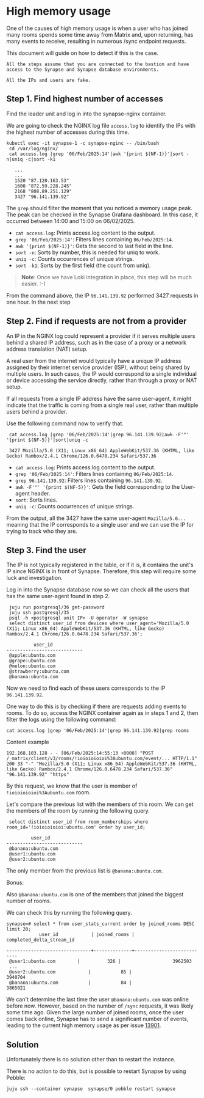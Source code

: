 # High memory usage

One of the causes of high memory usage is when a user who has joined many rooms
spends some time away from Matrix and, upon returning, has many events to
receive, resulting in numerous /sync endpoint requests.

This document will guide on how to detect if this is the case.

```{note}
All the steps assume that you are connected to the bastion and have access to the Synapse and Synapse database environments.
```

```{warning}
All the IPs and users are fake.
```

## Step 1. Find highest number of accesses

Find the leader unit and log in into the synapse-nginx container.

We are going to check the NGINX log file `access.log` to identify the IPs with the
highest number of accesses during this time.

```{terminal}
kubectl exec -it synapse-1 -c synapse-nginc -- /bin/bash
 cd /var/log/nginx/
 cat access.log |grep '06/Feb/2025:14'|awk '{print $(NF-1)}'|sort -n|uniq -c|sort -k1
```

```{terminal}
   ...
   ...
   1520 "87.120.163.53"
   1600 "872.59.228.245"
   2168 "808.89.251.129"
   3427 "96.141.139.92"
```

The `grep` should filter the moment that you noticed a memory usage peak. The peak
can be checked in the Synapse Grafana dashboard. In this case, it occurred between
14:00 and 15:00 on 06/02/2025.

- `cat access.log`: Prints access.log content to the output.
- `grep '06/Feb/2025:14'`: Filters lines containing `06/Feb/2025:14`.
- `awk '{print $(NF-1)}'`: Gets the second to last field in the line.
- `sort -n`: Sorts by number, this is needed for uniq to work.
- `uniq -c`: Counts occurrences of unique strings.
- `sort -k1`: Sorts by the first field (the count from uniq).

> **Note**: Once we have Loki integration in place, this step will be much easier. :-)

From the command above, the IP `96.141.139.92` performed 3427 requests in one hour.
In the next step

## Step 2. Find if requests are not from a provider

An IP in the NGINX log could represent a provider if it serves multiple users
behind a shared IP address, such as in the case of a proxy or a network address
translation (NAT) setup.

A real user from the internet would typically have a unique IP address assigned
by their internet service provider (ISP), without being shared by multiple users.
In such cases, the IP would correspond to a single individual or device accessing
the service directly, rather than through a proxy or NAT setup.

If all requests from a single IP address have the same user-agent, it might
indicate that the traffic is coming from a single real user, rather than
multiple users behind a provider.

Use the following command now to verify that.

```{terminal}
 cat access.log |grep '06/Feb/2025:14'|grep 96.141.139.92|awk -F'"' '{print $(NF-5)}'|sort|uniq -c
```

```{terminal}
 3427 Mozilla/5.0 (X11; Linux x86_64) AppleWebKit/537.36 (KHTML, like Gecko) Rambox/2.4.1 Chrome/126.0.6478.234 Safari/537.36
```

- `cat access.log`: Prints access.log content to the output.
- `grep '06/Feb/2025:14'`: Filters lines containing `06/Feb/2025:14`.
- `grep 96.141.139.92`: Filters lines containing `96.141.139.92`.
- `awk -F'"' '{print $(NF-5)}'`: Gets the field corresponding to the User-agent
header.
- `sort`: Sorts lines.
- `uniq -c`: Counts occurrences of unique strings.

From the output, all the 3427 have the same user-agent `Mozilla/5.0...` meaning
that the IP corresponds to a single user and we can use the IP for trying to track
who they are.

## Step 3. Find the user

The IP is not typically registered in the table, or if it is, it contains the
unit's IP since NGINX is in front of Synapse. Therefore, this step will require
some luck and investigation.

Log in into the Synapse database now so we can check all the users that has the
same user-agent found in step 2.

```{terminal}
 juju run postgresql/36 get-password
 juju ssh postgresql/35
 psql -h <postgresql unit IP> -U operator -W synapse
 select distinct user_id from devices where user_agent='Mozilla/5.0 (X11; Linux x86_64) AppleWebKit/537.36 (KHTML, like Gecko) Rambox/2.4.1 Chrome/126.0.6478.234 Safari/537.36';
```

```{terminal}
          user_id
----------------------------
 @apple:ubuntu.com
 @grape:ubuntu.com
 @melon:ubuntu.com
 @strawberry:ubuntu.com
 @banana:ubuntu.com
```

Now we need to find each of these users corresponds to the IP `96.141.139.92`.

One way to do this is by checking if there are requests adding events to rooms.
To do so, access the NGINX container again as in steps 1 and 2, then filter the
logs using the following command:

```{terminal}
cat access.log |grep '06/Feb/2025:14'|grep 96.141.139.92|grep rooms
```

Content example

```{terminal}
192.168.103.128 - - [06/Feb/2025:14:55:13 +0000] "POST /_matrix/client/v3/rooms/!ioioioioioi%3Aubuntu.com/event/... HTTP/1.1" 200 33 "-" "Mozilla/5.0 (X11; Linux x86_64) AppleWebKit/537.36 (KHTML, like Gecko) Rambox/2.4.1 Chrome/126.0.6478.234 Safari/537.36" "96.141.139.92" "https"

```

By this request, we know that the user is member of `!ioioioioioi%3Aubuntu.com` room.

Let's compare the previous list with the members of this room. We can get the
members of the room by running the following query.

```{terminal}
 select distinct user_id from room_memberships where room_id='!ioioioioioi:ubuntu.com' order by user_id;
```

```{terminal}
         user_id
----------------------------
 @banana:ubuntu.com
 @user1:ubuntu.com
 @user2:ubuntu.com
```

The only member from the previous list is `@banana:ubuntu.com`.

Bonus:

Also `@banana:ubuntu.com` is one of the members that joined the biggest number of rooms.

We can check this by running the following query.

```{terminal}
synapse=# select * from user_stats_current order by joined_rooms DESC limit 20;
            user_id            | joined_rooms | completed_delta_stream_id 
```

```{terminal}
-------------------------------+--------------+---------------------------
 @user1:ubuntu.com        |          326 |                   3962503
 ...
 @user2:ubuntu.com            |           85 |                   3940704
 @banana:ubuntu.com           |           84 |                   3865021

```

We can't determine the last time the user `@banana:ubuntu.com` was online before now.
However, based on the number of `/sync` requests, it was likely some time ago.
Given the large number of joined rooms, once the user comes back online, Synapse
has to send a significant number of events, leading to the current high memory
usage as per issue [13901](https://github.com/matrix-org/synapse/issues/13901).

## Solution

Unfortunately there is no solution other than to restart the instance.

There is no action to do this, but is possible to restart Synapse by using Pebble:

```{terminal}
juju ssh --container synapse  synapse/0 pebble restart synapse
```
